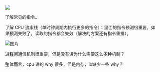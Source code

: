 ![](https://static001.geekbang.org/resource/image/d5/d2/d5e2521fd2a878ab7ab71c83dcbfd5d2.jpg?wh=3900x2814)

了解常见的指令。

了解 CPU 流水线（单时钟周期内执行更多的指令）：里面的指令预测很重要。如果预测失败了，读取的指令都会失效（解决的方案还有指令重排）。

![图片](https://static001.geekbang.org/resource/image/31/dd/31b586c344cd7d0127775e7ff63711dd.jpg?wh=1920x1289)

进程间通信机制很重要，但是没有讲为什么需要这么多种机制？

整体而言，cpu 讲的 why 很多，但是内存，io缺少一些 why？
